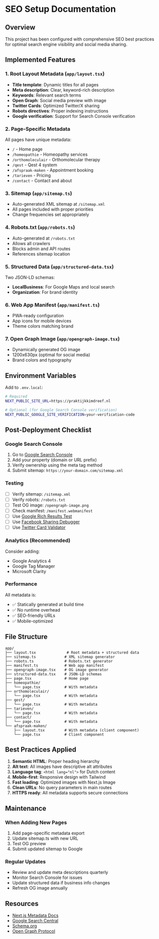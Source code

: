 # SEO Setup Documentation

## Overview
This project has been configured with comprehensive SEO best practices for optimal search engine visibility and social media sharing.

## Implemented Features

### 1. Root Layout Metadata (`app/layout.tsx`)
- **Title template**: Dynamic titles for all pages
- **Meta description**: Clear, keyword-rich description
- **Keywords**: Relevant search terms
- **Open Graph**: Social media preview with image
- **Twitter Cards**: Optimized Twitter/X sharing
- **Robots directives**: Proper indexing instructions
- **Google verification**: Support for Search Console verification

### 2. Page-Specific Metadata
All pages have unique metadata:
- `/` - Home page
- `/homeopathie` - Homeopathy services
- `/orthomoleculair` - Orthomolecular therapy
- `/qest` - Qest 4 system
- `/afspraak-maken` - Appointment booking
- `/tarieven` - Pricing
- `/contact` - Contact and about

### 3. Sitemap (`app/sitemap.ts`)
- Auto-generated XML sitemap at `/sitemap.xml`
- All pages included with proper priorities
- Change frequencies set appropriately

### 4. Robots.txt (`app/robots.ts`)
- Auto-generated at `/robots.txt`
- Allows all crawlers
- Blocks admin and API routes
- References sitemap location

### 5. Structured Data (`app/structured-data.tsx`)
Two JSON-LD schemas:
- **LocalBusiness**: For Google Maps and local search
- **Organization**: For brand identity

### 6. Web App Manifest (`app/manifest.ts`)
- PWA-ready configuration
- App icons for mobile devices
- Theme colors matching brand

### 7. Open Graph Image (`app/opengraph-image.tsx`)
- Dynamically generated OG image
- 1200x630px (optimal for social media)
- Brand colors and typography

## Environment Variables

Add to `.env.local`:
```bash
# Required
NEXT_PUBLIC_SITE_URL=https://praktijkkimdreef.nl

# Optional (for Google Search Console verification)
NEXT_PUBLIC_GOOGLE_SITE_VERIFICATION=your-verification-code
```

## Post-Deployment Checklist

### Google Search Console
1. Go to [Google Search Console](https://search.google.com/search-console)
2. Add your property (domain or URL prefix)
3. Verify ownership using the meta tag method
4. Submit sitemap: `https://your-domain.com/sitemap.xml`

### Testing
- [ ] Verify sitemap: `/sitemap.xml`
- [ ] Verify robots: `/robots.txt`
- [ ] Test OG image: `/opengraph-image.png`
- [ ] Check manifest: `/manifest.webmanifest`
- [ ] Use [Google Rich Results Test](https://search.google.com/test/rich-results)
- [ ] Use [Facebook Sharing Debugger](https://developers.facebook.com/tools/debug/)
- [ ] Use [Twitter Card Validator](https://cards-dev.twitter.com/validator)

### Analytics (Recommended)
Consider adding:
- Google Analytics 4
- Google Tag Manager
- Microsoft Clarity

### Performance
All metadata is:
- ✅ Statically generated at build time
- ✅ No runtime overhead
- ✅ SEO-friendly URLs
- ✅ Mobile-optimized

## File Structure
```
app/
├── layout.tsx              # Root metadata + structured data
├── sitemap.ts             # XML sitemap generator
├── robots.ts              # Robots.txt generator
├── manifest.ts            # Web app manifest
├── opengraph-image.tsx    # OG image generator
├── structured-data.tsx    # JSON-LD schemas
├── page.tsx               # Home page
├── homeopathie/
│   └── page.tsx           # With metadata
├── orthomoleculair/
│   └── page.tsx           # With metadata
├── qest/
│   └── page.tsx           # With metadata
├── tarieven/
│   └── page.tsx           # With metadata
├── contact/
│   └── page.tsx           # With metadata
└── afspraak-maken/
    ├── layout.tsx         # With metadata (client component)
    └── page.tsx           # Client component
```

## Best Practices Applied

1. **Semantic HTML**: Proper heading hierarchy
2. **Alt text**: All images have descriptive alt attributes
3. **Language tag**: `<html lang="nl">` for Dutch content
4. **Mobile-first**: Responsive design with Tailwind
5. **Fast loading**: Optimized images with Next.js Image
6. **Clean URLs**: No query parameters in main routes
7. **HTTPS ready**: All metadata supports secure connections

## Maintenance

### When Adding New Pages
1. Add page-specific metadata export
2. Update sitemap.ts with new URL
3. Test OG preview
4. Submit updated sitemap to Google

### Regular Updates
- Review and update meta descriptions quarterly
- Monitor Search Console for issues
- Update structured data if business info changes
- Refresh OG image annually

## Resources

- [Next.js Metadata Docs](https://nextjs.org/docs/app/building-your-application/optimizing/metadata)
- [Google Search Central](https://developers.google.com/search)
- [Schema.org](https://schema.org/)
- [Open Graph Protocol](https://ogp.me/)






